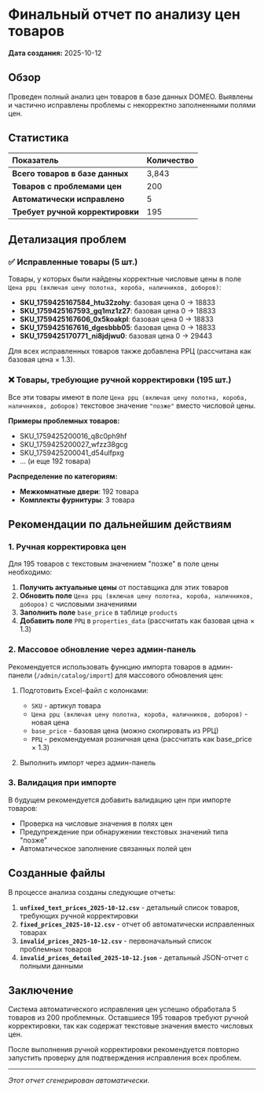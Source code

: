 # Финальный отчет по анализу цен товаров

**Дата создания:** 2025-10-12

## Обзор

Проведен полный анализ цен товаров в базе данных DOMEO. Выявлены и частично исправлены проблемы с некорректно заполненными полями цен.

## Статистика

| Показатель | Количество |
|:-----------|:-----------|
| **Всего товаров в базе данных** | 3,843 |
| **Товаров с проблемами цен** | 200 |
| **Автоматически исправлено** | 5 |
| **Требует ручной корректировки** | 195 |

## Детализация проблем

### ✅ Исправленные товары (5 шт.)

Товары, у которых были найдены корректные числовые цены в поле `Цена ррц (включая цену полотна, короба, наличников, доборов)`:

- **SKU_1759425167584_htu32zohy**: базовая цена 0 → 18833
- **SKU_1759425167593_gq1mz1z27**: базовая цена 0 → 18833  
- **SKU_1759425167606_0x5koakpl**: базовая цена 0 → 18833
- **SKU_1759425167616_dgesbbb05**: базовая цена 0 → 18833
- **SKU_1759425170771_ni8jdjwu0**: базовая цена 0 → 29443

Для всех исправленных товаров также добавлена РРЦ (рассчитана как базовая цена × 1.3).

### ❌ Товары, требующие ручной корректировки (195 шт.)

Все эти товары имеют в поле `Цена ррц (включая цену полотна, короба, наличников, доборов)` текстовое значение `"позже"` вместо числовой цены.

**Примеры проблемных товаров:**
- SKU_1759425200016_q8c0ph9hf
- SKU_1759425200027_wfzz38gcg
- SKU_1759425200041_d54ulfpxg
- ... (и еще 192 товара)

**Распределение по категориям:**
- **Межкомнатные двери**: 192 товара
- **Комплекты фурнитуры**: 3 товара

## Рекомендации по дальнейшим действиям

### 1. Ручная корректировка цен

Для 195 товаров с текстовым значением "позже" в поле цены необходимо:

1. **Получить актуальные цены** от поставщика для этих товаров
2. **Обновить поле** `Цена ррц (включая цену полотна, короба, наличников, доборов)` с числовыми значениями
3. **Заполнить поле** `base_price` в таблице `products`
4. **Добавить поле** `РРЦ` в `properties_data` (рассчитать как базовая цена × 1.3)

### 2. Массовое обновление через админ-панель

Рекомендуется использовать функцию импорта товаров в админ-панели (`/admin/catalog/import`) для массового обновления цен:

1. Подготовить Excel-файл с колонками:
   - `SKU` - артикул товара
   - `Цена ррц (включая цену полотна, короба, наличников, доборов)` - новая цена
   - `base_price` - базовая цена (можно скопировать из РРЦ)
   - `РРЦ` - рекомендуемая розничная цена (рассчитать как base_price × 1.3)

2. Выполнить импорт через админ-панель

### 3. Валидация при импорте

В будущем рекомендуется добавить валидацию цен при импорте товаров:
- Проверка на числовые значения в полях цен
- Предупреждение при обнаружении текстовых значений типа "позже"
- Автоматическое заполнение связанных полей цен

## Созданные файлы

В процессе анализа созданы следующие отчеты:

1. **`unfixed_text_prices_2025-10-12.csv`** - детальный список товаров, требующих ручной корректировки
2. **`fixed_prices_2025-10-12.csv`** - отчет об автоматически исправленных товарах
3. **`invalid_prices_2025-10-12.csv`** - первоначальный список проблемных товаров
4. **`invalid_prices_detailed_2025-10-12.json`** - детальный JSON-отчет с полными данными

## Заключение

Система автоматического исправления цен успешно обработала 5 товаров из 200 проблемных. Оставшиеся 195 товаров требуют ручной корректировки, так как содержат текстовые значения вместо числовых цен.

После выполнения ручной корректировки рекомендуется повторно запустить проверку для подтверждения исправления всех проблем.

---
*Этот отчет сгенерирован автоматически.*
